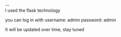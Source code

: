 --  
I used the flask technology


you can log in with 
username: admin
   password: admin 


   It will be updated over time, stay tuned
